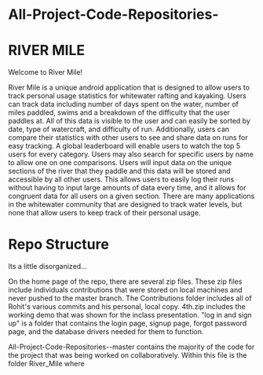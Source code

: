 # All-Project-Code-Repositories-
# RIVER MILE
Welcome to River Mile!

River Mile is a unique android application that is designed to allow users to track personal usage statistics for whitewater rafting and kayaking. Users can track data including number of days spent on the water, number of miles paddled, swims and a breakdown of the difficulty that the user paddles at. All of this data is visible to the user and can easily be sorted by date, type of watercraft, and difficulty of run. Additionally, users can compare their statistics with other users to see and share data on runs for easy tracking. A global leaderboard will enable users to watch the top 5 users for every category. Users may also search for specific users by name to allow one on one comparisons. Users will input data on the unique sections of the river that they paddle and this data will be stored and accessible by all other users. This allows users to easily log their runs without having to input large amounts of data every time, and it allows for congruent data for all users on a given section. There are many applications in the whitewater community that are designed to track water levels, but none that allow users to keep track of their personal usage.

# Repo Structure

Its a little disorganized... 

On the home page of the repo, there are several zip files. These zip files include individuals contributions that were stored on local machines and never pushed to the master branch. The Contributions folder includes all of Rohit's various commits and his personal, local copy. 4th.zip includes the working demo that was shown for the inclass presentation. "log in and sign up" is a folder that contains the login page, signup page, forgot password page, and the database drivers needed for them to function. 

All-Project-Code-Repositories--master contains the majority of the code for the project that was being worked on collaboratively. Within this file is the folder River_Mile where 
